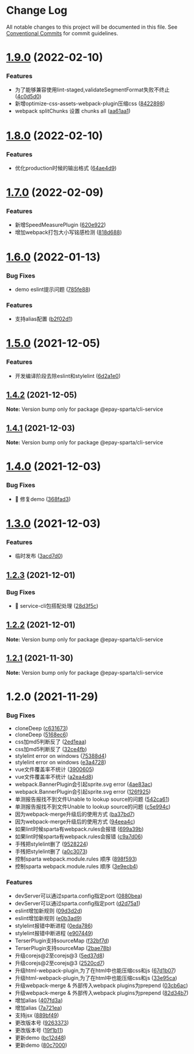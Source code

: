 # Change Log

All notable changes to this project will be documented in this file.
See [Conventional Commits](https://conventionalcommits.org) for commit guidelines.

# [1.9.0](https://github.com/CodeLittlePrince/epay-sparta-service/compare/v1.8.0...v1.9.0) (2022-02-10)


### Features

* 为了能够兼容使用lint-staged,validateSegmentFormat失败不终止 ([4c0d5d0](https://github.com/CodeLittlePrince/epay-sparta-service/commit/4c0d5d0648ef71bcbd182c6f7be7ca57c9c3a4a2))
* 新增optimize-css-assets-webpack-plugin压缩css ([8422898](https://github.com/CodeLittlePrince/epay-sparta-service/commit/842289874b8c938aa38df02f25b7d9a9167ca6a6))
* webpack splitChunks 设置 chunks all ([aa61aa1](https://github.com/CodeLittlePrince/epay-sparta-service/commit/aa61aa15daadd84ebf70834090a02f046149bbe3))





# [1.8.0](https://github.com/CodeLittlePrince/epay-sparta-service/compare/v1.7.0...v1.8.0) (2022-02-10)


### Features

* 优化production时候的输出格式 ([64ae4d9](https://github.com/CodeLittlePrince/epay-sparta-service/commit/64ae4d9bfc43fa9328665f99f93e56bd5c05e16f))





# [1.7.0](https://github.com/CodeLittlePrince/epay-sparta-service/compare/v1.6.0...v1.7.0) (2022-02-09)


### Features

* 新增SpeedMeasurePlugin ([620e922](https://github.com/CodeLittlePrince/epay-sparta-service/commit/620e9224620e866d5ce9b1a3ebfb1c0acf303acb))
* 增加webpack打包大小写铭感检测 ([818d688](https://github.com/CodeLittlePrince/epay-sparta-service/commit/818d68886a364c68917e31049f263cd71ad141e3))





# [1.6.0](https://github.com/CodeLittlePrince/epay-sparta-service/compare/v1.5.0...v1.6.0) (2022-01-13)


### Bug Fixes

* demo eslint提示问题 ([785fe88](https://github.com/CodeLittlePrince/epay-sparta-service/commit/785fe880678cd92cc9cdaf98d9bd166879768e6d))


### Features

* 支持alias配置 ([b2f02d1](https://github.com/CodeLittlePrince/epay-sparta-service/commit/b2f02d1c7796f0af1287337491cab5f69e5303b7))





# [1.5.0](https://github.com/CodeLittlePrince/epay-sparta-service/compare/v1.4.2...v1.5.0) (2021-12-05)


### Features

* 开发编译阶段去除eslint和stylelint ([6d2a1e0](https://github.com/CodeLittlePrince/epay-sparta-service/commit/6d2a1e06a3a513c6fd8eb114234c0e9bd409155a))





## [1.4.2](https://github.com/CodeLittlePrince/epay-sparta-service/compare/v1.4.1...v1.4.2) (2021-12-05)

**Note:** Version bump only for package @epay-sparta/cli-service





## [1.4.1](https://github.com/CodeLittlePrince/epay-sparta-service/compare/v1.4.0...v1.4.1) (2021-12-03)

**Note:** Version bump only for package @epay-sparta/cli-service





# [1.4.0](https://github.com/CodeLittlePrince/epay-sparta-service/compare/v1.3.0...v1.4.0) (2021-12-03)


### Bug Fixes

* 🐛 修复demo ([368fad3](https://github.com/CodeLittlePrince/epay-sparta-service/commit/368fad37759228108e0c532aa40a1cc76d63bbe8))





# [1.3.0](https://github.com/CodeLittlePrince/epay-sparta-service/compare/v1.2.3...v1.3.0) (2021-12-03)


### Features

* 临时发布 ([3acd7d0](https://github.com/CodeLittlePrince/epay-sparta-service/commit/3acd7d0de4ff01936401090f5c7492b9cea7ba62))





## [1.2.3](https://github.com/CodeLittlePrince/epay-sparta-service/compare/v1.2.2...v1.2.3) (2021-12-01)


### Bug Fixes

* 🐛 service-cli包搭配处理 ([28d3f5c](https://github.com/CodeLittlePrince/epay-sparta-service/commit/28d3f5c35a33d50a6674a8c918d48c0a09b16e3c))





## [1.2.2](https://github.com/CodeLittlePrince/epay-sparta-service/compare/v1.2.1...v1.2.2) (2021-12-01)

**Note:** Version bump only for package @epay-sparta/cli-service





## [1.2.1](https://github.com/CodeLittlePrince/epay-sparta-service/compare/v1.2.0...v1.2.1) (2021-11-30)

**Note:** Version bump only for package @epay-sparta/cli-service





# 1.2.0 (2021-11-29)


### Bug Fixes

* cloneDeep ([c631673](https://github.com/CodeLittlePrince/epay-sparta-service/commit/c631673e86b1f30e0341404268f54a7eba319850))
* cloneDeep ([5168ec6](https://github.com/CodeLittlePrince/epay-sparta-service/commit/5168ec6db4a8965086efc7a8d69fa664c5e82fea))
* css加md5判断反了 ([2ed1eaa](https://github.com/CodeLittlePrince/epay-sparta-service/commit/2ed1eaa66ea5d90e9acc1f9b7f6adce0e423888e))
* css加md5判断反了 ([32ce4fb](https://github.com/CodeLittlePrince/epay-sparta-service/commit/32ce4fb77a6992b4925cc72c85fcb3b5ecbaad33))
* stylelint error on windows ([75388d4](https://github.com/CodeLittlePrince/epay-sparta-service/commit/75388d4884652ebabaa04dfe0be9594b1ab1d901))
* stylelint error on windows ([e3a4728](https://github.com/CodeLittlePrince/epay-sparta-service/commit/e3a4728c1d90c5a337ebf4439d319646d80c1c56))
* vue文件覆盖率不统计 ([3900605](https://github.com/CodeLittlePrince/epay-sparta-service/commit/390060581c2e18ee011869d8698de268abca6e1d))
* vue文件覆盖率不统计 ([a2ea4d8](https://github.com/CodeLittlePrince/epay-sparta-service/commit/a2ea4d8c763b940fb7de7aae85827f8f2be2ebb3))
* webpack.BannerPlugin会引起sprite.svg error ([4ae83ac](https://github.com/CodeLittlePrince/epay-sparta-service/commit/4ae83ac5cee0b74126a3e5ed7ad65e1b4fb800ff))
* webpack.BannerPlugin会引起sprite.svg error ([126f925](https://github.com/CodeLittlePrince/epay-sparta-service/commit/126f925d845fa6ac0269f3df42d8bba13e446335))
* 单测报告报找不到文件Unable to lookup source的问题 ([542ca61](https://github.com/CodeLittlePrince/epay-sparta-service/commit/542ca61a81c549127534efc32994ade4d54c6730))
* 单测报告报找不到文件Unable to lookup source的问题 ([c5e994c](https://github.com/CodeLittlePrince/epay-sparta-service/commit/c5e994c13fd53cf5b410fc5b0f105e81af939203))
* 因为webpack-merge升级后的使用方式 ([ba37bd7](https://github.com/CodeLittlePrince/epay-sparta-service/commit/ba37bd7fa4a70f71fdd24c4ada6c1b4acd659055))
* 因为webpack-merge升级后的使用方式 ([94eea4c](https://github.com/CodeLittlePrince/epay-sparta-service/commit/94eea4cb36d9da371f71f415775c606e0ec5f068))
* 如果lint时候sparta有webpack.rules会报错 ([699a39b](https://github.com/CodeLittlePrince/epay-sparta-service/commit/699a39baa9cf769daa0cd00f9525dc224d66c72d))
* 如果lint时候sparta有webpack.rules会报错 ([c9a7d06](https://github.com/CodeLittlePrince/epay-sparta-service/commit/c9a7d0631e138541ebc626c27077d1c5e2a8ae6e))
* 手残把stylelint删了 ([9528224](https://github.com/CodeLittlePrince/epay-sparta-service/commit/9528224722d7ea80c70bec8280730e8402a80541))
* 手残把stylelint删了 ([a0c3073](https://github.com/CodeLittlePrince/epay-sparta-service/commit/a0c3073bf34076fc3c3cce82048c9190b6732ee2))
* 控制sparta webpack.module.rules 顺序 ([898f593](https://github.com/CodeLittlePrince/epay-sparta-service/commit/898f59375e35aaa56d7e1402bf302d8af001fd23))
* 控制sparta webpack.module.rules 顺序 ([3e9ecb4](https://github.com/CodeLittlePrince/epay-sparta-service/commit/3e9ecb425059bde5c1f0a5ae7c87048f0f154dd5))


### Features

* devServer可以通过sparta.config指定port ([0880bea](https://github.com/CodeLittlePrince/epay-sparta-service/commit/0880beac77737e05afa39ae5c058ea5c7531dbd7))
* devServer可以通过sparta.config指定port ([d2d75a1](https://github.com/CodeLittlePrince/epay-sparta-service/commit/d2d75a17cb5653bcfb34bf477c258ed425e86001))
* eslint增加新规则 ([09d3d2d](https://github.com/CodeLittlePrince/epay-sparta-service/commit/09d3d2dc63133c84b95d80d63d9a7494b9241d83))
* eslint增加新规则 ([e0b3ad9](https://github.com/CodeLittlePrince/epay-sparta-service/commit/e0b3ad9e7d73ff2f52981129e8fae5bd853c87d8))
* stylelint报错中断进程 ([0eda786](https://github.com/CodeLittlePrince/epay-sparta-service/commit/0eda78694f73b4cd88c27909b9f502fee69f69ff))
* stylelint报错中断进程 ([e907449](https://github.com/CodeLittlePrince/epay-sparta-service/commit/e907449ef4e77cbb6e5d73790ec0d542e777ab75))
* TerserPlugin支持sourceMap ([f32bf7d](https://github.com/CodeLittlePrince/epay-sparta-service/commit/f32bf7dddb3709f21a5810bc96ce2f2198092b42))
* TerserPlugin支持sourceMap ([2bae78b](https://github.com/CodeLittlePrince/epay-sparta-service/commit/2bae78bfd11fe9a08e0d86ef13e92d3024a03b9d))
* 升级corejs@2至corejs@3 ([5ed37d8](https://github.com/CodeLittlePrince/epay-sparta-service/commit/5ed37d8a60d414cc2e560d777b53b16ca32089b3))
* 升级corejs@2至corejs@3 ([2520cd7](https://github.com/CodeLittlePrince/epay-sparta-service/commit/2520cd71a4984e17632294dae9fe2e6f0ae0581e))
* 升级html-webpack-plugin,为了在html中也能压缩css和js ([67d1b07](https://github.com/CodeLittlePrince/epay-sparta-service/commit/67d1b07e1c9a095310a5d41fa363074fbe7c5308))
* 升级html-webpack-plugin,为了在html中也能压缩css和js ([33e95ca](https://github.com/CodeLittlePrince/epay-sparta-service/commit/33e95ca8807a325f73683dbe2228501bdcd2f98f))
* 升级webpack-merge & 外部传入webpack plugins为prepend ([03cb6ac](https://github.com/CodeLittlePrince/epay-sparta-service/commit/03cb6acb8106ad0dae3c8a9f8d82eaed77d9a0f2))
* 升级webpack-merge & 外部传入webpack plugins为prepend ([82d34b7](https://github.com/CodeLittlePrince/epay-sparta-service/commit/82d34b784fedb51a5c5dc8677098975465e76696))
* 增加alias ([407fd3a](https://github.com/CodeLittlePrince/epay-sparta-service/commit/407fd3a55f6c5a4094260faa9b1cf0b2b291dc60))
* 增加alias ([7a721ea](https://github.com/CodeLittlePrince/epay-sparta-service/commit/7a721eab654ff65e2dcebfa0abc354c391c06861))
* 支持jsx ([889bf49](https://github.com/CodeLittlePrince/epay-sparta-service/commit/889bf496064cdaa734181eb37c88fd5234ad4509))
* 更改版本号 ([9263373](https://github.com/CodeLittlePrince/epay-sparta-service/commit/926337360c6afcd2acd709744a5638e12761b579))
* 更改版本号 ([19f1b11](https://github.com/CodeLittlePrince/epay-sparta-service/commit/19f1b11005d66f4f7e001fbd2b63f83d23e42c2a))
* 更新demo ([bc12d48](https://github.com/CodeLittlePrince/epay-sparta-service/commit/bc12d48689d4631223e5e8469fab183e1ffce2af))
* 更新demo ([80c7000](https://github.com/CodeLittlePrince/epay-sparta-service/commit/80c7000d766b4ef7c8e66e32afca5d29b9d6f293))
